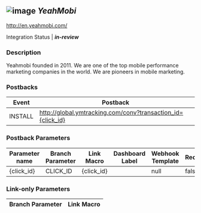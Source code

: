 ## ![image](https://s3-us-west-1.amazonaws.com/branch-assets/yeah-test.png)	***YeahMobi***
http://en.yeahmobi.com/

Integration Status |  ***in-review***

###  Description
Yeahmobi founded in 2011. We are one of the top mobile performance marketing companies in the world. We are pioneers in mobile marketing.

### Postbacks
Event | Postback
--- | ---
INSTALL | http://global.ymtracking.com/conv?transaction_id={click_id}

### Postback Parameters
Parameter name | Branch Parameter | Link Macro | Dashboard Label | Webhook Template | Required | Description
--- | --- | --- | --- | --- | --- | --- 
{click_id} | CLICK_ID | {click_id} |  | null | false | Click ID

### Link-only Parameters
Branch Parameter | Link Macro
--- | ---




